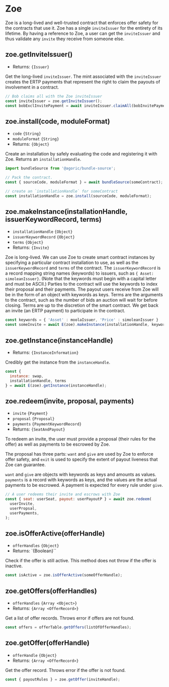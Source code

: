 # Zoe

<Zoe-Version/>

Zoe is a long-lived and well-trusted contract that enforces offer safety for the contracts that use it. Zoe has a single `inviteIssuer` for the entirety of its lifetime. By having a reference to Zoe, a user can get the `inviteIssuer` and thus validate any `invite` they receive from someone else.

## zoe.getInviteIssuer()
- Returns: `{Issuer}`

Get the long-lived `inviteIssuer`. The mint associated with the `inviteIssuer` creates the ERTP payments that represent the right to claim the payouts of involvement in a contract.

```js
// Bob claims all with the Zoe inviteIssuer
const inviteIssuer = zoe.getInviteIssuer();
const bobExclInvitePayment = await inviteIssuer.claimAll(bobInvitePayment);
```

## zoe.install(code, moduleFormat)
- `code` `{String}`
- `moduleFormat` `{String}`
- Returns: `{Object}`

Create an installation by safely evaluating the code and registering it with Zoe. Returns an `installationHandle`.

```js
import bundleSource from '@agoric/bundle-source';

// Pack the contract.
const { sourceCode, moduleFormat } = await bundleSource(someContract);

// create an `installationHandle` for someContract
const installationHandle = zoe.install(sourceCode, moduleFormat);
```

## zoe.makeInstance(installationHandle, issuerKeywordRecord, terms)
- `installationHandle` `{Object}`
- `issuerKeywordRecord` `{Object}`
- `terms` `{Object}`
- Returns: `{Invite}`

Zoe is long-lived. We can use Zoe to create smart contract
instances by specifying a particular contract installation to
use, as well as the `issuerKeywordRecord` and `terms` of the contract. The
`issuerKeywordRecord` is a record mapping string names (keywords) to issuers,
such as `{ Asset: simoleanIssuer}`. (Note that the keywords must
begin with a capital letter and must be ASCII.) Parties to the
contract will use the keywords to index their proposal and
their payments.
The payout users receive from Zoe will be in the form of an object
with keywords as keys. Terms are the arguments to the contract,
such as the number of bids an auction will wait for before closing.
Terms are up to the discretion of the smart contract. We get back
an invite (an ERTP payment) to participate in the contract.

```js
const keywords = { 'Asset' : moolaIssuer, 'Price' : simoleanIssuer }
const someInvite = await E(zoe).makeInstance(installationHandle, keywords, terms);
```

## zoe.getInstance(instanceHandle)
- Returns: `{InstanceInformation}`

Credibly get the instance from the `instanceHandle`.

```js
const {
  instance: swap,
  installationHandle, terms
} = await E(zoe).getInstance(instanceHandle);
```

## zoe.redeem(invite, proposal, payments)
- `invite` `{Payment}`
- `proposal` <router-link to="/zoe/api/structs.html#propsal">`{Proposal}`</router-link>
- `payments` `{PaymentKeywordRecord}`
- Returns: `{SeatAndPayout}`

To redeem an invite, the user must provide a proposal (their rules for the
offer) as well as payments to be escrowed by Zoe.

The proposal has three parts: `want` and `give` are used
by Zoe to enforce offer safety, and `exit` is used to specify
the extent of payout liveness that Zoe can guarantee.

`want` and `give` are objects with keywords as keys and amounts
as values. `payments` is a record with keywords as keys,
and the values are the actual payments to be escrowed. A payment
is expected for every rule under `give`.

```js
// A user redeems their invite and escrows with Zoe
const { seat: userSeat, payout: userPayoutP } = await zoe.redeem(
  userInvite,
  userPropsal,
  userPayments,
);
```

## zoe.isOfferActive(offerHandle)
- `offerHandles` `{Object}`
- Returns: `{Boolean}``

Check if the offer is still active. This method does not throw if the offer is inactive.

```js
const isActive = zoe.isOfferActive(someOfferHandle);
```

## zoe.getOffers(offerHandles)
- `offerHandles` `{Array <Object>}`
- Returns: `{Array <OfferRecord>}`

Get a list of offer records. Throws error if offers are not found.

```js
const offers = offerTable.getOffers(listOfOfferHandles);
```

## zoe.getOffer(offerHandle)
- `offerHandle` `{Object}`
- Returns: `{Array <OfferRecord>}`

Get the offer record. Throws error if the offer is not found.

```js
const { payoutRules } = zoe.getOffer(inviteHandle);
```
